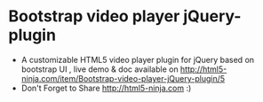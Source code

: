 Bootstrap video player jQuery-plugin
====================================

* A customizable HTML5 video player plugin for jQuery based on bootstrap UI , live demo & doc available on http://html5-ninja.com/item/Bootstrap-video-player-jQuery-plugin/5
* Don't Forget to Share http://html5-ninja.com :)
